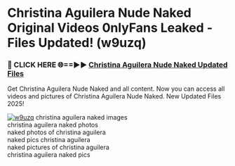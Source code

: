 # Christina Aguilera Nude Naked Original Videos 0nlyFans Leaked - Files Updated! (w9uzq)

<h3>🔴 CLICK HERE 🌐==►► <a href="https://tinyurl.com/yckcrads" rel="nofollow">Christina Aguilera Nude Naked Updated Files</a></h3>

Get Christina Aguilera Nude Naked and all content. Now you can access all videos and pictures of Christina Aguilera Nude Naked. New Updated Files 2025!

[![w9uzq](https://i.imgur.com/hpKpOFt.gif)](https://tinyurl.com/yckcrads)
christina aguilera naked images<br>
christina aguilera naked photos<br>
naked photos of christina aguilera<br>
naked pics christina aguilera<br>
naked pictures of christina aguilera<br>
christina aguilera naked pics
